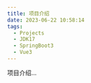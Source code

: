 ```yaml
---
title: 项目介绍
date: 2023-06-22 10:58:14
tags: 
  - Projects
  - JDK17
  - SpringBoot3
  - Vue3
---
```


项目介绍...